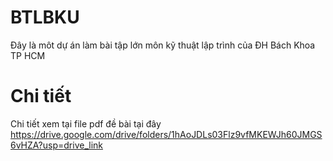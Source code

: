 # BTLBKU
Đây là môt dự án làm bài tập lớn môn kỹ thuật lập trình của ĐH Bách Khoa TP HCM

# Chi tiết
Chi tiết xem tại file pdf đề bài tại đây https://drive.google.com/drive/folders/1hAoJDLs03Flz9vfMKEWJh60JMGS6vHZA?usp=drive_link

